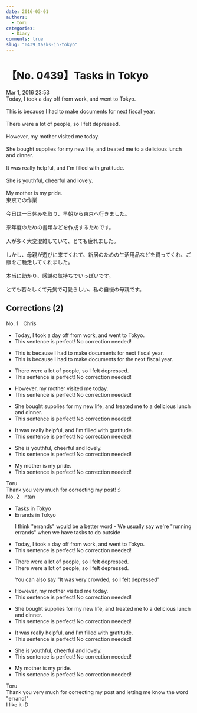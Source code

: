 ```yaml
---
date: 2016-03-01
authors:
  - toru
categories:
  - Diary
comments: true
slug: "0439_tasks-in-tokyo"
---
```


# 【No. 0439】Tasks in Tokyo
<div class="date">Mar 1, 2016 23:53</div>
<div id="post"><div id="body_show_ori">
Today, I took a day off from work, and went to Tokyo.<br/><br/>This is because I had to make documents for next fiscal year.<br/><br/>There were a lot of people, so I felt depressed.<br/><br/>However, my mother visited me today.<br/><br/>She bought supplies for my new life, and treated me to a delicious lunch and dinner.<br/><br/>It was really helpful, and I'm filled with gratitude.<br/><br/>She is youthful, cheerful and lovely.<br/><br/>My mother is my pride.
</div></div>

<!-- more -->

<div id="post_ja"><div id="body_show_mo">
東京での作業<br/><br/>今日は一日休みを取り、早朝から東京へ行きました。<br/><br/>来年度のための書類などを作成するためです。<br/><br/>人が多く大変混雑していて、とても疲れました。<br/><br/>しかし、母親が遊びに来てくれて、新居のための生活用品などを買ってくれ、ご飯をご馳走してくれました。<br/><br/>本当に助かり、感謝の気持ちでいっぱいです。<br/><br/>とても若々しくて元気で可愛らしい、私の自慢の母親です。
</div></div>

## Corrections (2)
<div id="block"><div class="first_name"> No. 1　<span class="just_name">Chris</span></div><div id="block2">
<ul class="correction_field">
<li class="incorrect">Today, I took a day off from work, and went to Tokyo.</li>
<li class="corrected perfect">This sentence is perfect! No correction needed!</li>
</ul>
<ul class="correction_field">
<li class="incorrect">This is because I had to make documents for next fiscal year.</li>
<li class="corrected correct">
This is because I had to make documents for <span class="f_blue">the</span> next fiscal year.
</li>
</ul>
<ul class="correction_field">
<li class="incorrect">There were a lot of people, so I felt depressed.</li>
<li class="corrected perfect">This sentence is perfect! No correction needed!</li>
</ul>
<ul class="correction_field">
<li class="incorrect">However, my mother visited me today.</li>
<li class="corrected perfect">This sentence is perfect! No correction needed!</li>
</ul>
<ul class="correction_field">
<li class="incorrect">She bought supplies for my new life, and treated me to a delicious lunch and dinner.</li>
<li class="corrected perfect">This sentence is perfect! No correction needed!</li>
</ul>
<ul class="correction_field">
<li class="incorrect">It was really helpful, and I'm filled with gratitude.</li>
<li class="corrected perfect">This sentence is perfect! No correction needed!</li>
</ul>
<ul class="correction_field">
<li class="incorrect">She is youthful, cheerful and lovely.</li>
<li class="corrected perfect">This sentence is perfect! No correction needed!</li>
</ul>
<ul class="correction_field">
<li class="incorrect">My mother is my pride.</li>
<li class="corrected perfect">This sentence is perfect! No correction needed!</li>
</ul>
</div><div class="name"><span class="just_name">Toru</span><br>
Thank you very much for correcting my post! :)
</div>
</div>
<div id="block"><div class="first_name"> No. 2　<span class="just_name">ntan</span></div><div id="block2">
<ul class="correction_field">
<li class="incorrect">Tasks in Tokyo</li>
<li class="corrected correct">
<span class="f_blue">Errands</span> in Tokyo
<p class="correction_comment">I think "errands" would be a better word - We usually say we're "running errands" when we have tasks to do outside</p>
</li>
</ul>
<ul class="correction_field">
<li class="incorrect">Today, I took a day off from work, and went to Tokyo.</li>
<li class="corrected perfect">This sentence is perfect! No correction needed!</li>
</ul>
<ul class="correction_field">
<li class="incorrect">There were a lot of people, so I felt depressed.</li>
<li class="corrected correct">
There were a lot of people, so I felt depressed.
<p class="correction_comment">You can also say "It was very crowded, so I felt depressed"</p>
</li>
</ul>
<ul class="correction_field">
<li class="incorrect">However, my mother visited me today.</li>
<li class="corrected perfect">This sentence is perfect! No correction needed!</li>
</ul>
<ul class="correction_field">
<li class="incorrect">She bought supplies for my new life, and treated me to a delicious lunch and dinner.</li>
<li class="corrected perfect">This sentence is perfect! No correction needed!</li>
</ul>
<ul class="correction_field">
<li class="incorrect">It was really helpful, and I'm filled with gratitude.</li>
<li class="corrected perfect">This sentence is perfect! No correction needed!</li>
</ul>
<ul class="correction_field">
<li class="incorrect">She is youthful, cheerful and lovely.</li>
<li class="corrected perfect">This sentence is perfect! No correction needed!</li>
</ul>
<ul class="correction_field">
<li class="incorrect">My mother is my pride.</li>
<li class="corrected perfect">This sentence is perfect! No correction needed!</li>
</ul>
</div><div class="name"><span class="just_name">Toru</span><br>
Thank you very much for correcting my post and letting me know the word "errand!"<br/>I like it :D
</div>
</div>
